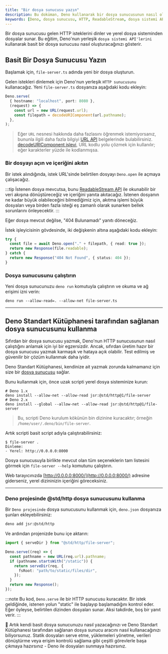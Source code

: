 ```yaml
---
title: "Bir dosya sunucusu yazın"
description: Bu doküman, Deno kullanarak bir dosya sunucusunun nasıl oluşturulacağını ve Deno Standart Kütüphanesi'ndeki mevcut dosya sunucu aracını nasıl kullanacağınızı adım adım açıklar. Kendi dosya sunucunuzu yazmanın yanı sıra, kolay bir çözüm olarak standart kütüphaneyi kullanmanın avantajlarını keşfedeceksiniz.
keywords: [Deno, dosya sunucusu, HTTP, ReadableStream, dosya sistemi API, std/http, web geliştirme]
---
```


Bir dosya sunucusu gelen HTTP isteklerini dinler ve yerel dosya sisteminden dosyalar sunar. Bu eğitim, Deno'nun yerleşik `dosya sistemi API'lerini` kullanarak basit bir dosya sunucusu nasıl oluşturacağınızı gösterir.

## Basit Bir Dosya Sunucusu Yazın

Başlamak için, `file-server.ts` adında yeni bir dosya oluşturun.

Gelen istekleri dinlemek için Deno'nun yerleşik `HTTP sunucusunu` kullanacağız. Yeni `file-server.ts` dosyanıza aşağıdaki kodu ekleyin:

```ts title="file-server.ts"
Deno.serve(
  { hostname: "localhost", port: 8080 },
  (request) => {
    const url = new URL(request.url);
    const filepath = decodeURIComponent(url.pathname);
  },
);
```

> Eğer `URL` nesnesi hakkında daha fazlasını öğrenmek istemiyorsanız, bununla ilgili daha fazla bilgiyi [URL API](https://developer.mozilla.org/en-US/docs/Web/API/URL) belgelerinde bulabilirsiniz.  
> [decodeURIComponent işlevi](https://developer.mozilla.org/en-US/docs/Web/JavaScript/Reference/Global_Objects/decodeURIComponent), URL kodlu yolu çözmek için kullanılır; eğer karakterler yüzde ile kodlanmışsa.

### Bir dosyayı açın ve içeriğini akıtın

Bir istek alındığında, istek URL'sinde belirtilen dosyayı `Deno.open` ile açmaya çalışacağız.

:::tip
İstenen dosya mevcutsa, bunu [ReadableStream API](https://developer.mozilla.org/en-US/docs/Web/API/ReadableStream) ile okunabilir bir veri akışına dönüştüreceğiz ve içeriğini yanıta akıtacağız. İstenen dosyanın ne kadar büyük olabileceğini bilmediğimiz için, akıtma işlemi büyük dosyaları veya birden fazla isteği eş zamanlı olarak sunarken bellek sorunlarını önleyecektir.
:::

Eğer dosya mevcut değilse, "404 Bulunamadı" yanıtı döneceğiz.

İstek işleyicisinin gövdesinde, iki değişkenin altına aşağıdaki kodu ekleyin:

```ts
try {
  const file = await Deno.open("." + filepath, { read: true });
  return new Response(file.readable);
} catch {
  return new Response("404 Not Found", { status: 404 });
}
```

### Dosya sunucusunu çalıştırın

Yeni dosya sunucunuzu `deno run` komutuyla çalıştırın ve okuma ve ağ erişimi izni verin:

```shell
deno run --allow-read=. --allow-net file-server.ts
```

---

## Deno Standart Kütüphanesi tarafından sağlanan dosya sunucusunu kullanma

Sıfırdan bir dosya sunucusu yazmak, Deno'nun HTTP sunucusunun nasıl çalıştığını anlamak için iyi bir egzersizdir. Ancak, sıfırdan üretim hazır bir dosya sunucusu yazmak karmaşık ve hataya açık olabilir. Test edilmiş ve güvenilir bir çözüm kullanmak daha iyidir.

Deno Standart Kütüphanesi, kendinize ait yazmak zorunda kalmamanız için size bir [dosya sunucusu](https://jsr.io/@std/http/doc/file-server/~) sağlar.

Bunu kullanmak için, önce uzak scripti yerel dosya sisteminize kurun:

```shell
# Deno 1.x
deno install --allow-net --allow-read jsr:@std/http@1/file-server
# Deno 2.x
deno install --global --allow-net --allow-read jsr:@std/http@1/file-server
```

> Bu, scripti Deno kurulum kökünün bin dizinine kuracaktır; örneğin `/home/user/.deno/bin/file-server`.

Artık scripti basit script adıyla çalıştırabilirsiniz:

```shell
$ file-server .
Dinleme:
- Yerel: http://0.0.0.0:8000
```

Dosya sunucusuyla birlikte mevcut olan tüm seçeneklerin tam listesini görmek için `file-server --help` komutunu çalıştırın.

Web tarayıcınızda [http://0.0.0.0:8000/](http://0.0.0.0:8000/) adresine giderseniz, yerel dizininizin içeriğini göreceksiniz.

---

### Deno projesinde @std/http dosya sunucusunu kullanma

Bir `Deno projesinde` dosya sunucusunu kullanmak için, `deno.json` dosyanıza şunları ekleyebilirsiniz:

```sh
deno add jsr:@std/http
```

Ve ardından projenizde bunu içe aktarın:

```ts title="file-server.ts"
import { serveDir } from "@std/http/file-server";

Deno.serve((req) => {
  const pathname = new URL(req.url).pathname;
  if (pathname.startsWith("/static")) {
    return serveDir(req, {
      fsRoot: "path/to/static/files/dir",
    });
  }
  return new Response();
});
```

:::note
Bu kod, `Deno.serve` ile bir HTTP sunucusu kuracaktır. Bir istek geldiğinde, istenen yolun "static" ile başlayıp başlamadığını kontrol eder. Eğer öyleyse, belirtilen dizinden dosyaları sunar. Aksi takdirde, boş bir yanıt verir.
:::

🦕 Artık kendi basit dosya sunucunuzu nasıl yazacağınızı ve Deno Standart Kütüphanesi tarafından sağlanan dosya sunucu aracını nasıl kullanacağınızı biliyorsunuz. Statik dosyaları serve etme, yüklemeleri yönetme, verileri dönüştürme veya erişim kontrolü sağlama gibi çeşitli görevlerle başa çıkmaya hazırsınız - Deno ile dosyaları sunmaya hazırsınız.